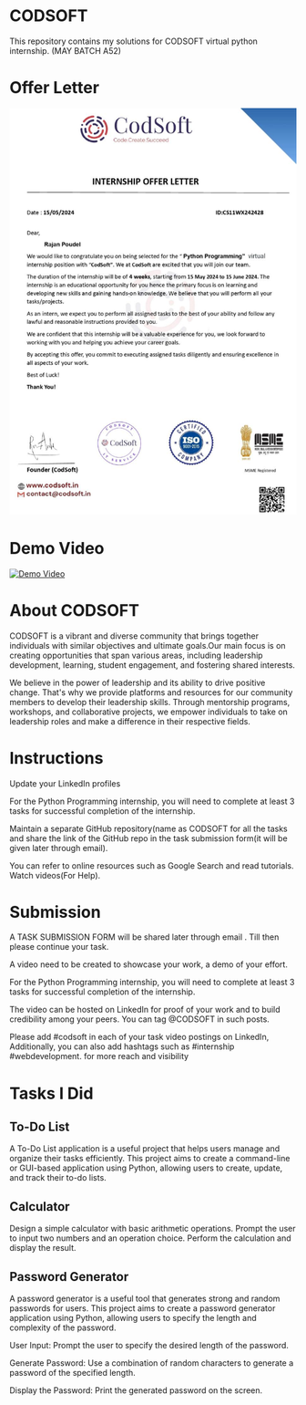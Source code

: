 # CODSOFT
This repository contains my solutions for CODSOFT virtual python internship. (MAY BATCH A52)

# Offer Letter
![alt text](https://github.com/rajan-poudel/CODSOFT/blob/main/offer_letter.jpeg?raw=true)

# Demo Video
[![Demo Video](https://cdn.pixabay.com/photo/2016/11/30/20/58/programming-1873854_1280.png)](https://raw.githubusercontent.com/rajan-poudel/CODSOFT/main/demo_video.mp4)

# About CODSOFT
CODSOFT is a vibrant and diverse community that brings together individuals with similar objectives and ultimate goals.Our main focus is on creating opportunities that span various areas, including leadership development, learning, student engagement, and fostering shared interests.

We believe in the power of leadership and its ability to drive positive change. That's why we provide platforms and resources for our community members to develop their leadership skills. Through mentorship programs, workshops, and collaborative projects, we empower individuals to take on leadership roles and make a difference in their respective fields.

# Instructions
Update your LinkedIn profiles

For the Python Programming internship, you will need to complete at least 3 tasks for successful completion of the internship.

Maintain a separate GitHub repository(name as CODSOFT for all the tasks and share the link of the GitHub repo in the task submission form(it will be given later through email).

You can refer to online resources such as Google Search and read tutorials. Watch videos(For Help).

# Submission
A TASK SUBMISSION FORM will be shared later through email . Till then please continue your task.

A video need to be created to showcase your work, a demo of your effort.

For the Python Programming internship, you will need to complete at least 3 tasks for successful completion of the internship.

The video can be hosted on LinkedIn for proof of your work and to build credibility among your peers. You can tag @CODSOFT in such posts.

Please add #codsoft in each of your task video postings on LinkedIn, Additionally, you can also add hashtags such as #internship #webdevelopment. for more reach and visibility

# Tasks I Did

## To-Do List
A To-Do List application is a useful project that helps users manage and organize their tasks efficiently. This project aims to create a command-line or GUI-based application using Python, allowing users to create, update, and track their to-do lists.

## Calculator
Design a simple calculator with basic arithmetic operations. Prompt the user to input two numbers and an operation choice. Perform the calculation and display the result.

## Password Generator
A password generator is a useful tool that generates strong and random passwords for users. This project aims to create a password generator application using Python, allowing users to specify the length and complexity of the password.

User Input: Prompt the user to specify the desired length of the password.

Generate Password: Use a combination of random characters to generate a password of the specified length.

Display the Password: Print the generated password on the screen.
